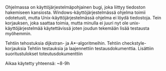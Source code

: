 
Ohjelmassa on käyttöjärjestelmäpohjainen bugi, joka liittyy tiedoston hakemiseen kansiosta. 
Windows-käyttöjärjestelmässä ohjelma toimii odotetusti, mutta Unix-käyttöjärjestelmässä ohjelma ei löydä tiedostoja.
Tein korjauksen, joka saattaa toimia, mutta minulla ei juuri nyt ole unix-käyttöjärjestelmää käytettävissä joten joudun tekemään lisää testausta myöhemmin.

Tehtiin tehostuksia dijkstran- ja A*-algoritmeihin.
Tehtiin checkstyle-korjauksia
Tehtiin testauksia ja laajennettiin testausdokumenttia.
Lisättiin suoritustulokset toteutusdokumenttiin

Aikaa käytetty yhteensä: ~8-9h

